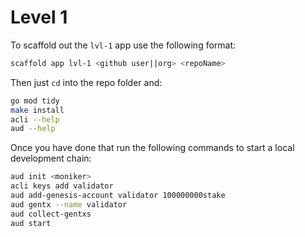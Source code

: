 # Level 1

To scaffold out the `lvl-1` app use the following format:

```bash
scaffold app lvl-1 <github user||org> <repoName>
```

Then just `cd` into the repo folder and:

```bash
go mod tidy
make install
acli --help
aud --help
```

Once you have done that run the following commands to start a local development chain:

```bash
aud init <moniker>
acli keys add validator
aud add-genesis-account validator 100000000stake
aud gentx --name validator
aud collect-gentxs
aud start
```